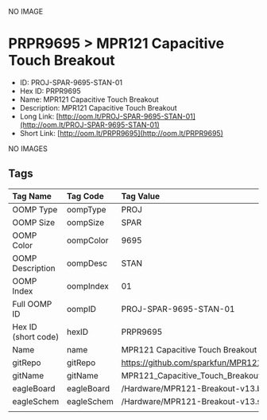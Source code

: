 


  
NO IMAGE  
# PRPR9695 > MPR121 Capacitive Touch Breakout

- ID: PROJ-SPAR-9695-STAN-01
- Hex ID: PRPR9695
- Name: MPR121 Capacitive Touch Breakout
- Description: MPR121 Capacitive Touch Breakout
- Long Link: [http://oom.lt/PROJ-SPAR-9695-STAN-01](http://oom.lt/PROJ-SPAR-9695-STAN-01)
- Short Link: [http://oom.lt/PRPR9695](http://oom.lt/PRPR9695)
  
NO IMAGES  
## Tags
  

|Tag Name|Tag Code|Tag Value|
| :--- | :--- | :--- |
|OOMP Type|oompType|PROJ|
|OOMP Size|oompSize|SPAR|
|OOMP Color|oompColor|9695|
|OOMP Description|oompDesc|STAN|
|OOMP Index|oompIndex|01|
|Full OOMP ID|oompID|PROJ-SPAR-9695-STAN-01|
|Hex ID (short code)|hexID|PRPR9695|
|Name|name|MPR121 Capacitive Touch Breakout|
|gitRepo|gitRepo|https://github.com/sparkfun/MPR121_Capacitive_Touch_Breakout|
|gitName|gitName|MPR121_Capacitive_Touch_Breakout|
|eagleBoard|eagleBoard|/Hardware/MPR121-Breakout-v13.brd|
|eagleSchem|eagleSchem|/Hardware/MPR121-Breakout-v13.sch|
||||
